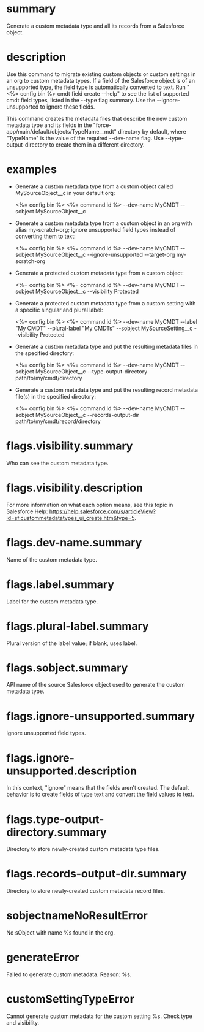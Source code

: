 # summary

Generate a custom metadata type and all its records from a Salesforce object.

# description

Use this command to migrate existing custom objects or custom settings in an org to custom metadata types. If a field of the Salesforce object is of an unsupported type, the field type is automatically converted to text. Run "<%= config.bin %> cmdt field create --help" to see the list of supported cmdt field types, listed in the --type flag summary. Use the --ignore-unsupported to ignore these fields.

This command creates the metadata files that describe the new custom metadata type and its fields in the "force-app/main/default/objects/TypeName__mdt" directory by default, where "TypeName" is the value of the required --dev-name flag. Use --type-output-directory to create them in a different directory.

# examples

- Generate a custom metadata type from a custom object called MySourceObject__c in your default org:

  <%= config.bin %> <%= command.id %> --dev-name MyCMDT --sobject MySourceObject__c

- Generate a custom metadata type from a custom object in an org with alias my-scratch-org; ignore unsupported field types instead of converting them to text:

  <%= config.bin %> <%= command.id %> --dev-name MyCMDT --sobject MySourceObject__c --ignore-unsupported --target-org my-scratch-org

- Generate a protected custom metadata type from a custom object:

  <%= config.bin %> <%= command.id %> --dev-name MyCMDT --sobject MySourceObject__c --visibility Protected

- Generate a protected custom metadata type from a custom setting with a specific singular and plural label:

  <%= config.bin %> <%= command.id %> --dev-name MyCMDT --label "My CMDT" --plural-label "My CMDTs" --sobject MySourceSetting__c --visibility Protected

- Generate a custom metadata type and put the resulting metadata files in the specified directory:

  <%= config.bin %> <%= command.id %> --dev-name MyCMDT --sobject MySourceObject__c --type-output-directory path/to/my/cmdt/directory

- Generate a custom metadata type and put the resulting record metadata file(s) in the specified directory:

  <%= config.bin %> <%= command.id %> --dev-name MyCMDT --sobject MySourceObject__c --records-output-dir path/to/my/cmdt/record/directory

# flags.visibility.summary

Who can see the custom metadata type.

# flags.visibility.description

For more information on what each option means, see this topic in Salesforce Help: https://help.salesforce.com/s/articleView?id=sf.custommetadatatypes_ui_create.htm&type=5.

# flags.dev-name.summary

Name of the custom metadata type.

# flags.label.summary

Label for the custom metadata type.

# flags.plural-label.summary

Plural version of the label value; if blank, uses label.

# flags.sobject.summary

API name of the source Salesforce object used to generate the custom metadata type.

# flags.ignore-unsupported.summary

Ignore unsupported field types.

# flags.ignore-unsupported.description

In this context, "ignore" means that the fields aren't created. The default behavior is to create fields of type text and convert the field values to text.

# flags.type-output-directory.summary

Directory to store newly-created custom metadata type files.

# flags.records-output-dir.summary

Directory to store newly-created custom metadata record files.

# sobjectnameNoResultError

No sObject with name %s found in the org.

# generateError

Failed to generate custom metadata. Reason: %s.

# customSettingTypeError

Cannot generate custom metadata for the custom setting %s. Check type and visibility.
